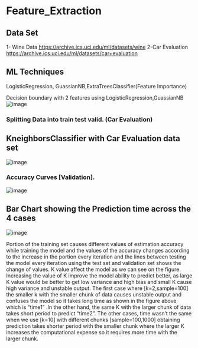 # Feature_Extraction
## Data Set
1- Wine Data https://archive.ics.uci.edu/ml/datasets/wine
2-Car Evaluation https://archive.ics.uci.edu/ml/datasets/car+evaluation

## ML Techniques 
LogisticRegression, GuassianNB,ExtraTreesClassifier(Feature Importance)

Decision boundary with 2 features using LogisticRegression,GuassianNB
![image](https://user-images.githubusercontent.com/109751694/209457323-7e81f756-6397-4b35-9f1a-3a86d2914a92.png)
### Splitting Data into train test valid. (Car Evaluation)

## KneighborsClassifier with Car Evaluation data set
![image](https://user-images.githubusercontent.com/109751694/209457340-b8cfa248-06a6-4685-9ab0-2922b93a3d42.png)
### Accuracy Curves [Validation].
![image](https://user-images.githubusercontent.com/109751694/209457345-3df58be7-60b8-4d05-b589-d7b394a764c4.png)
## Bar Chart showing the Prediction time across the 4 cases

![image](https://user-images.githubusercontent.com/109751694/209457353-69bf0650-5066-4828-ace6-dfea526f109b.png)

Portion of the training set causes different values of estimation accuracy while
training the model and the values of the accuracy changes according to the increase in the portion
every iteration and the lines between testing the model every iteration using the test set and
validation set shows the change of values. K value affect the model as we can see on the figure.
Increasing the value of K improve the model ability to predict better, as large K value would be
better to get low variance and high bias and small K cause high variance and unstable output.
The first case where [k=2,sample=100] the smaller k with the smaller chunk of data causes unstable
output and confuses the model so it takes long time as shown in the figure above which is “time1”
.In the other hand, the same K with the larger chunk of data takes short period to predict “time2”.
The other cases, time wasn’t the same when we use [k=10] with different chunks
[sample=100,1000] obtaining prediction takes shorter period with the smaller chunk where the
larger K increases the computational expense so it requires more time with the larger chunk.
